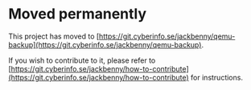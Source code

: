 # Moved permanently

This project has moved to [https://git.cyberinfo.se/jackbenny/qemu-backup](https://git.cyberinfo.se/jackbenny/qemu-backup).

If you wish to contribute to it, please refer to [https://git.cyberinfo.se/jackbenny/how-to-contribute](https://git.cyberinfo.se/jackbenny/how-to-contribute) for instructions.
